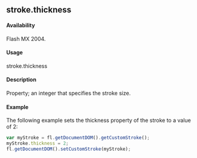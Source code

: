 ## stroke.thickness

#### Availability

Flash MX 2004.

#### Usage

stroke.thickness

#### Description

Property; an integer that specifies the stroke size.

#### Example


The following example sets the thickness property of the stroke to a value of 2:
```javascript
var myStroke = fl.getDocumentDOM().getCustomStroke(); 
myStroke.thickness = 2; 
fl.getDocumentDOM().setCustomStroke(myStroke);

```